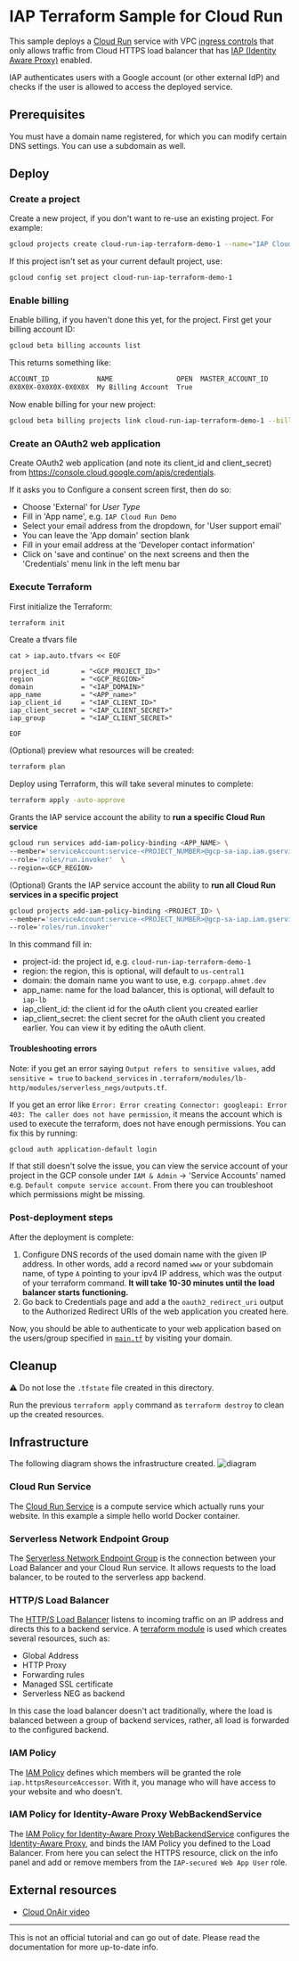 # IAP Terraform Sample for Cloud Run

This sample deploys a [Cloud Run](https://cloud.run/) service with VPC
[ingress controls] that only allows traffic from Cloud HTTPS load balancer that
has [IAP (Identity Aware Proxy)][iap] enabled.

[iap]: https://cloud.google.com/iap
[ingress controls]: https://cloud.google.com/run/docs/securing/ingress

IAP authenticates users with a Google account (or other external IdP) and
checks if the user is allowed to access the deployed service.

## Prerequisites
You must have a domain name registered, for which you can modify certain DNS settings. You can use a subdomain as well.

## Deploy

### Create a project
Create a new project, if you don't want to re-use an existing project. For example:
```sh
gcloud projects create cloud-run-iap-terraform-demo-1 --name="IAP Cloud Run Demo" --set-as-default
```

If this project isn't set as your current default project, use:
```sh
gcloud config set project cloud-run-iap-terraform-demo-1
```

### Enable billing
Enable billing, if you haven't done this yet, for the project. First get your billing account ID:
```sh
gcloud beta billing accounts list
```

This returns something like:
```sh
ACCOUNT_ID            NAME                OPEN  MASTER_ACCOUNT_ID
0X0X0X-0X0X0X-0X0X0X  My Billing Account  True
```

Now enable billing for your new project:
```sh
gcloud beta billing projects link cloud-run-iap-terraform-demo-1 --billing-account 0X0X0X-0X0X0X-0X0X0X
```

### Create an OAuth2 web application
Create OAuth2 web application (and note its client_id and client_secret)
from https://console.cloud.google.com/apis/credentials.

If it asks you to Configure a consent screen first, then do so:
- Choose 'External' for *User Type*
- Fill in 'App name', e.g. `IAP Cloud Run Demo`
- Select your email address from the dropdown, for 'User support email'
- You can leave the 'App domain' section blank
- Fill in your email address at the 'Developer contact information'
- Click on 'save and continue' on the next screens and then the 'Credentials' menu link in the left menu bar

### Execute Terraform
First initialize the Terraform:

```sh
terraform init
```

Create a tfvars file
```
cat > iap.auto.tfvars << EOF

project_id        = "<GCP_PROJECT_ID>"
region            = "<GCP_REGION>"
domain            = "<IAP_DOMAIN>"
app_name          = "<APP_name>"
iap_client_id     = "<IAP_CLIENT_ID>"
iap_client_secret = "<IAP_CLIENT_SECRET>"
iap_group         = "<IAP_CLIENT_SECRET>"

EOF

```

(Optional) preview what resources will be created:
```sh
terraform plan
```

Deploy using Terraform, this will take several minutes to complete:

```sh
terraform apply -auto-approve
```

Grants the IAP service account the ability to **run a specific Cloud Run service**
```sh
gcloud run services add-iam-policy-binding <APP_NAME> \
--member='serviceAccount:service-<PROJECT_NUMBER>@gcp-sa-iap.iam.gserviceaccount.com'  \
--role='roles/run.invoker'  \
--region=<GCP_REGION>
```

(Optional) Grants the IAP service account the ability to **run all Cloud Run services in a specific project**
```sh
gcloud projects add-iam-policy-binding <PROJECT_ID> \
--member='serviceAccount:service-<PROJECT_NUMBER>@gcp-sa-iap.iam.gserviceaccount.com'  \
--role='roles/run.invoker'
```

In this command fill in:
- project-id: the project id, e.g. `cloud-run-iap-terraform-demo-1`
- region: the region, this is optional, will default to `us-central1`
- domain: the domain name you want to use, e.g. `corpapp.ahmet.dev`
- app_name: name for the load balancer, this is optional, will default to `iap-lb`
- iap_client_id: the client id for the oAuth client you created earlier
- iap_client_secret: the client secret for the oAuth client you created earlier. You can view it by editing the oAuth client.

#### Troubleshooting errors
Note: if you get an error saying `Output refers to sensitive values`, add `sensitive = true` to `backend_services`
in `.terraform/modules/lb-http/modules/serverless_negs/outputs.tf`.

If you get an error like `Error: Error creating Connector: googleapi: Error 403: The caller does not have permission`,
it means the account which is used to execute the terraform, does not have enough permissions. You can fix this by running:
```sh
gcloud auth application-default login
```

If that still doesn't solve the issue, you can view the service account of your project in the GCP console under
`IAM & Admin` -> 'Service Accounts' named e.g. `Default compute service account`. From there you can troubleshoot which
permissions might be missing.

### Post-deployment steps
After the deployment is complete:

1. Configure DNS records of the used domain name with the given IP address. In other words, add a record named `www` or
   your subdomain name, of type `A` pointing to your ipv4 IP address, which was the output of your terraform command.
   **It will take 10-30 minutes until the load balancer starts functioning.**
1. Go back to Credentials page and add a the `oauth2_redirect_uri` output to the
   Authorized Redirect URIs of the web application you created here.

Now, you should be able to authenticate to your web application based on
the users/group specified in [`main.tf`](./main.tf) by visiting your domain.

## Cleanup

:warning: Do not lose the `.tfstate` file created in this directory.

Run the previous `terraform apply` command as `terraform destroy` to clean up
the created resources.

## Infrastructure
The following diagram shows the infrastructure created.
![diagram](./diagrams/Infrastructure.png)

### Cloud Run Service
The [Cloud Run Service][cloud run] is a compute service which actually runs your website.
In this example a simple hello world Docker container.

### Serverless Network Endpoint Group
The [Serverless Network Endpoint Group][serverless neg] is the connection between your Load Balancer and your
Cloud Run service. It allows requests to the load balancer, to be routed to the serverless app backend.

### HTTP/S Load Balancer
The [HTTP/S Load Balancer][load balancer] listens to incoming traffic on an IP address and directs this to a backend
service. A [terraform module][tf lb] is used which creates several resources, such as:
- Global Address
- HTTP Proxy
- Forwarding rules
- Managed SSL certificate
- Serverless NEG as backend

In this case the load balancer doesn't act traditionally, where the load is balanced between a group of backend
services, rather, all load is forwarded to the configured backend.

### IAM Policy
The [IAM Policy][iam policy] defines which members will be granted the role `iap.httpsResourceAccessor`. With it, you
manage who will have access to your website and who doesn't.

### IAM Policy for Identity-Aware Proxy WebBackendService
The [IAM Policy for Identity-Aware Proxy WebBackendService][iap] configures the [Identity-Aware Proxy][iap], and binds the
IAM Policy you defined to the Load Balancer. From here you can select the HTTPS resource, click on the info panel and
add or remove members from the `IAP-secured Web App User` role.

[serverless vpc access]: https://console.cloud.google.com/networking/connectors
[cloud run]: https://console.cloud.google.com/run
[serverless neg]: https://console.cloud.google.com/compute/networkendpointgroups/list
[load balancer]: https://console.cloud.google.com/net-services/loadbalancing/loadBalancers/list
[tf lb]: https://github.com/terraform-google-modules/terraform-google-lb-http
[iam policy]: https://console.cloud.google.com/iam-admin/roles/details/roles%3Ciap.httpsResourceAccessor
[iap]: https://console.cloud.google.com/security/iap

## External resources
- [Cloud OnAir video](https://www.youtube.com/watch?v=68LmhtvSNZY)

------

This is not an official tutorial and can go out of date. Please read the
documentation for more up-to-date info.
